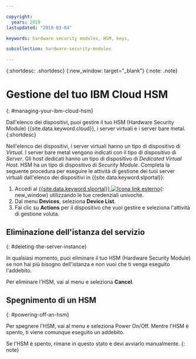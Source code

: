 ```yaml
---

copyright:
  years: 2019
lastupdated: "2019-03-04"

keywords: hardware security modules, HSM, keys,

subcollection: hardware-security-modules

---
```


{:shortdesc: .shortdesc}
{:new_window: target="_blank"}
{:note: .note}

# Gestione del tuo IBM Cloud HSM
{: #managing-your-ibm-cloud-hsm}

Dall'elenco dei dispositivi, puoi gestire il tuo HSM (Hardware Security Module) {{site.data.keyword.cloud}}, i server virtuali e i server bare metal.
{:shortdesc}

Nell'elenco dei dispositivi, i server virtuali hanno un tipo di dispositivo di *Virtual*. I server bare metal vengono indicati con il tipo di dispositivo di *Server*. Gli host dedicati hanno un tipo di dispositivo di *Dedicated Virtual Host*. HSM ha un tipo di dispositivo di *Security Module*.
Completa la seguente procedura per eseguire le attività di gestione dei tuoi server virtuali dall'elenco dei dispositivi in {{site.data.keyword.slportal}}:  
1. Accedi al [{{site.data.keyword.slportal}} ![Icona link esterno](../../icons/launch-glyph.svg "Icona link esterno")](https://control.softlayer.com/){: new_window} utilizzando le tue credenziali univoche.
2. Dal menu **Devices**, seleziona **Device List**.
3. Fai clic su **Actions** per il dispositivo che vuoi gestire e seleziona l'attività di gestione voluta.

## Eliminazione dell'istanza del servizio
{: #deleting-the-server-instance}

In qualsiasi momento, puoi eliminare il tuo HSM (Hardware Security Module) se non hai più bisogno dell'istanza e non vuoi che ti venga eseguito l'addebito.

Per eliminare l'HSM, vai al menu e seleziona **Cancel**.

## Spegnimento di un HSM
{: #powering-off-an-hsm}

Per spegnere l'HSM, vai al menu e seleziona Power On/Off. Mentre l'HSM è spento, ti viene comunque eseguito un addebito.

Se l'HSM è spento, rimane in questo stato e devi avviarlo manualmente.
{: note}
